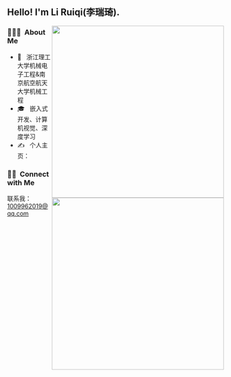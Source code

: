 <h2> Hello! I'm Li Ruiqi(李瑞琦).</h2>

[<img align="right" width="400" src="https://github-readme-stats.vercel.app/api?username=1009962019&theme=buefy&show_icons=true&count_private=true"/>](https://github.com/1009962019/)

<h3> 👨🏻‍💻 &nbsp;About Me </h3>

- 🤔 &nbsp; 浙江理工大学机械电子工程&南京航空航天大学机械工程
- 🎓 &nbsp; 嵌入式开发、计算机视觉、深度学习
- ✍️ &nbsp; 个人主页：

[<img align="right" width="400" src="https://github-readme-stats.vercel.app/api/top-langs/?username=1009962019&theme=buefy&layout=compact"/>](https://github.com/1009962019/)

<h3> 🤝🏻 &nbsp;Connect with Me </h3>

联系我：1009962019@qq.com
